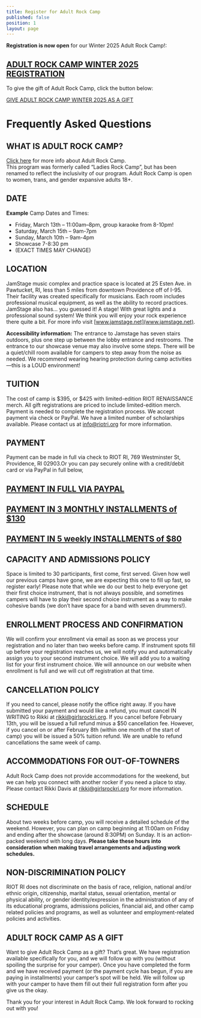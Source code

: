 ```yaml
---
title: Register for Adult Rock Camp
published: false
position: 1
layout: page
---
```


**Registration is now open** for our Winter 2025 Adult Rock Camp!:

## [ADULT ROCK CAMP WINTER 2025 REGISTRATION](https://forms.gle/KieYdHpHuhbtAp1J8)

To give the gift of Adult Rock Camp, click the button below:

[GIVE ADULT ROCK CAMP WINTER 2025 AS A GIFT](https://forms.gle/bUrtAd3Bmjb4BehG8)

# Frequently Asked Questions

## WHAT IS ADULT ROCK CAMP?

[Click here](/adult-rock-camp.html) for more info about Adult Rock Camp.  
This program was formerly called “Ladies Rock Camp”, but has been renamed to reflect the inclusivity of our program. Adult Rock Camp is open to women, trans, and gender expansive adults 18+.

## DATE

**Example** Camp Dates and Times:
* Friday, March 13th – 11:00am–8pm, group karaoke from 8-10pm!
* Saturday, March 15th – 9am-7pm
* Sunday, March 10th – 9am-4pm
* Showcase 7-8:30 pm
* (EXACT TIMES MAY CHANGE)

## LOCATION

JamStage music complex and practice space is located at 25 Esten Ave. in Pawtucket, RI, less than 5 miles from downtown Providence off of I-95. Their facility was created specifically for musicians. Each room includes professional musical equipment, as well as the ability to record practices. JamStage also has… you guessed it! A stage! With great lights and a professional sound system! We think you will enjoy your rock experience there quite a bit. For more info visit [www.jamstage.net](www.jamstage.net).

**Accessibility information:**
The entrance to Jamstage has seven stairs outdoors, plus one step up between the lobby entrance and restrooms. The entrance to our showcase venue may also involve some steps.
There will be a quiet/chill room available for campers to step away from the noise as needed. We recommend wearing hearing protection during camp activities—this is a LOUD environment! 

## TUITION

The cost of camp is $395, or $425 with limited-edition RIOT RENAISSANCE merch. All gift registrations are priced to include limited-edition merch. Payment is needed to complete the registration process. We accept payment via check or PayPal. We have a limited number of scholarships available. Please contact us at [info@riotri.org](mailto:info@riotri.org) for more information.

## PAYMENT

Payment can be made in full via check to RIOT RI, 769 Westminster St, Providence, RI 02903.Or you can pay securely online with a credit/debit card or via PayPal in full below,

## [PAYMENT IN FULL VIA PAYPAL](https://www.paypal.com/cgi-bin/webscr?cmd=_s-xclick&hosted_button_id=CLHGDXSSTHGU8&source=url)
## [PAYMENT IN 3 MONTHLY INSTALLMENTS of $130](https://www.paypal.com/cgi-bin/webscr?cmd=_s-xclick&hosted_button_id=QTUM3G7RY8KX4) 
## [PAYMENT IN 5 weekly INSTALLMENTS of $80](https://www.paypal.com/cgi-bin/webscr?cmd=_s-xclick&hosted_button_id=6BPL8AL3W2LXJ)

## CAPACITY AND ADMISSIONS POLICY

Space is limited to 30 participants, first come, first served. Given how well our previous camps have gone, we are expecting this one to fill up fast, so register early! Please note that while we do our best to help everyone get their first choice instrument, that is not always possible, and sometimes campers will have to play their second choice instrument as a way to make cohesive bands (we don’t have space for a band with seven drummers!).

## ENROLLMENT PROCESS AND CONFIRMATION

We will confirm your enrollment via email as soon as we process your registration and no later than two weeks before camp. If instrument spots fill up before your registration reaches us, we will notify you and automatically assign you to your second instrument choice. We will add you to a waiting list for your first instrument choice. We will announce on our website when enrollment is full and we will cut off registration at that time.

## CANCELLATION POLICY

If you need to cancel, please notify the office right away. If you have submitted your payment and would like a refund, you must cancel IN WRITING to Rikki at [rikki@girlsrockri.org](mailto:rikki@girlsrockri.org). If you cancel before February 13th, you will be issued a full refund minus a $50 cancellation fee. However, if you cancel on or after February 8th (within one month of the start of camp) you will be issued a 50% tuition refund. We are unable to refund cancellations the same week of camp.

## ACCOMMODATIONS FOR OUT-OF-TOWNERS

Adult Rock Camp does not provide accommodations for the weekend, but we can help you connect with another rocker if you need a place to stay. Please contact Rikki Davis at [rikki@girlsrockri.org](mailto:rikki@girlsrockri.org) for more information.

## SCHEDULE

About two weeks before camp, you will receive a detailed schedule of the weekend. However, you can plan on camp beginning at 11:00am on Friday and ending after the showcase (around 8:30PM) on Sunday. It is an action-packed weekend with long days. 
**Please take these hours into consideration when making travel arrangements and adjusting work schedules.**

## NON-DISCRIMINATION POLICY

RIOT RI does not discriminate on the basis of race, religion, national and/or ethnic origin, citizenship, marital status, sexual orientation, mental or physical ability, or gender identity/expression in the administration of any of its educational programs, admissions policies, financial aid, and other camp related policies and programs, as well as volunteer and employment-related policies and activities.

## ADULT ROCK CAMP AS A GIFT

Want to give Adult Rock Camp as a gift? That’s great. We have registration available specifically for you, and we will follow up with you (without spoiling the surprise for your camper). Once you have completed the form and we have received payment (or the payment cycle has begun, if you are paying in installments) your camper’s spot will be held. We will follow up with your camper to have them fill out their full registration form after you give us the okay.

Thank you for your interest in Adult Rock Camp. We look forward to rocking out with you!
